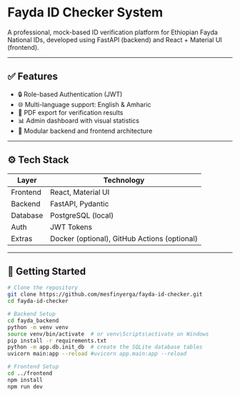 # Fayda ID Checker System

A professional, mock-based ID verification platform for Ethiopian Fayda National IDs, developed using FastAPI (backend) and React + Material UI (frontend).

---

## ✅ Features

- 🔒 Role-based Authentication (JWT)
- 🌐 Multi-language support: English & Amharic
- 📄 PDF export for verification results
- 📊 Admin dashboard with visual statistics
- 🔁 Modular backend and frontend architecture

---

## ⚙️ Tech Stack

| Layer       | Technology               |
|-------------|---------------------------|
| Frontend    | React, Material UI        |
| Backend     | FastAPI, Pydantic         |
| Database    | PostgreSQL (local)        |
| Auth        | JWT Tokens                |
| Extras      | Docker (optional), GitHub Actions (optional) |

---

## 🚀 Getting Started

```bash
# Clone the repository
git clone https://github.com/mesfinyerga/fayda-id-checker.git
cd fayda-id-checker

# Backend Setup
cd fayda_backend
python -m venv venv
source venv/bin/activate  # or venv\Scripts\activate on Windows
pip install -r requirements.txt
python -m app.db.init_db  # create the SQLite database tables
uvicorn main:app --reload #uvicorn app.main:app --reload

# Frontend Setup
cd ../frontend
npm install
npm run dev
